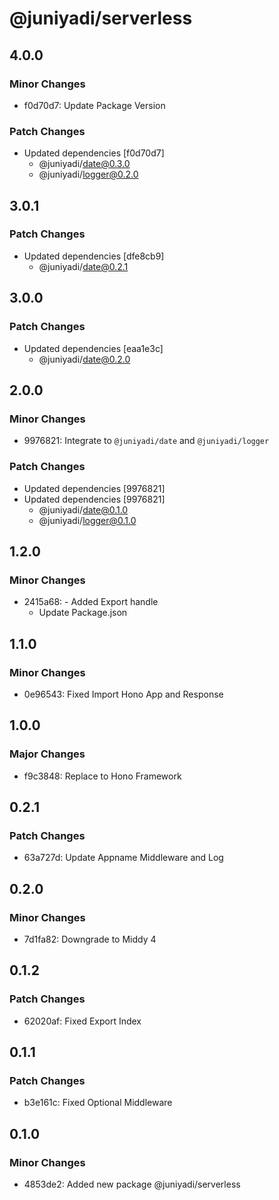 # @juniyadi/serverless

## 4.0.0

### Minor Changes

- f0d70d7: Update Package Version

### Patch Changes

- Updated dependencies [f0d70d7]
  - @juniyadi/date@0.3.0
  - @juniyadi/logger@0.2.0

## 3.0.1

### Patch Changes

- Updated dependencies [dfe8cb9]
  - @juniyadi/date@0.2.1

## 3.0.0

### Patch Changes

- Updated dependencies [eaa1e3c]
  - @juniyadi/date@0.2.0

## 2.0.0

### Minor Changes

- 9976821: Integrate to `@juniyadi/date` and `@juniyadi/logger`

### Patch Changes

- Updated dependencies [9976821]
- Updated dependencies [9976821]
  - @juniyadi/date@0.1.0
  - @juniyadi/logger@0.1.0

## 1.2.0

### Minor Changes

- 2415a68: - Added Export handle
  - Update Package.json

## 1.1.0

### Minor Changes

- 0e96543: Fixed Import Hono App and Response

## 1.0.0

### Major Changes

- f9c3848: Replace to Hono Framework

## 0.2.1

### Patch Changes

- 63a727d: Update Appname Middleware and Log

## 0.2.0

### Minor Changes

- 7d1fa82: Downgrade to Middy 4

## 0.1.2

### Patch Changes

- 62020af: Fixed Export Index

## 0.1.1

### Patch Changes

- b3e161c: Fixed Optional Middleware

## 0.1.0

### Minor Changes

- 4853de2: Added new package @juniyadi/serverless
